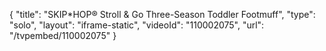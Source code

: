{
    "title": "SKIP*HOP&reg; Stroll &amp; Go Three-Season Toddler Footmuff",
    "type": "solo",
    "layout": "iframe-static",
    "videoId": "110002075",
    "url": "\/tvpembed\/110002075"
}